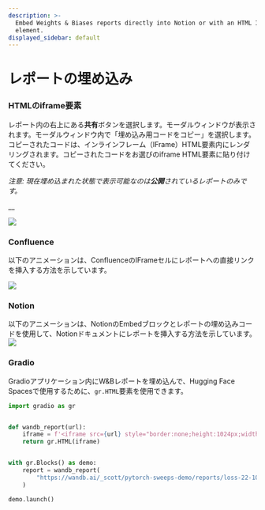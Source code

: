 ```yaml
---
description: >-
  Embed Weights & Biases reports directly into Notion or with an HTML IFrame
  element.
displayed_sidebar: default
---
```


# レポートの埋め込み

<head>
  <title>人気アプリケーションにレポートを埋め込む</title>
</head>

### HTMLのiframe要素

レポート内の右上にある**共有**ボタンを選択します。モーダルウィンドウが表示されます。モーダルウィンドウ内で「埋め込み用コードをコピー」を選択します。コピーされたコードは、インラインフレーム（IFrame）HTML要素内にレンダリングされます。コピーされたコードをお選びのiframe HTML要素に貼り付けてください。

_注意: 現在埋め込まれた状態で表示可能なのは**公開**されているレポートのみです。_

__

![](@site/static/images/reports/get_embed_url.gif)

### Confluence

以下のアニメーションは、ConfluenceのIFrameセルにレポートへの直接リンクを挿入する方法を示しています。

![](@site/static/images/reports/embed_iframe_confluence.gif)

### Notion

以下のアニメーションは、NotionのEmbedブロックとレポートの埋め込みコードを使用して、Notionドキュメントにレポートを挿入する方法を示しています。
![](@site/static/images/reports/embed_iframe_notion.gif)

### Gradio

Gradioアプリケーション内にW&Bレポートを埋め込んで、Hugging Face Spacesで使用するために、`gr.HTML`要素を使用できます。

```python
import gradio as gr


def wandb_report(url):
    iframe = f'<iframe src={url} style="border:none;height:1024px;width:100%">'
    return gr.HTML(iframe)


with gr.Blocks() as demo:
    report = wandb_report(
        "https://wandb.ai/_scott/pytorch-sweeps-demo/reports/loss-22-10-07-16-00-17---VmlldzoyNzU2NzAx"
    )

demo.launch()
```

##